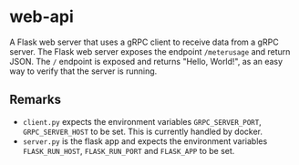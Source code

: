 # web-api

A Flask web server that uses a gRPC client to receive data from a gRPC server. The Flask web server exposes the endpoint `/meterusage` and return JSON. The `/` endpoint is exposed and returns "Hello, World!", as an easy way to verify that the server is running.

## Remarks

- `client.py` expects the environment variables `GRPC_SERVER_PORT`, `GRPC_SERVER_HOST` to be set. This is currently handled by docker.
- `server.py` is the flask app and expects the environment variables `FLASK_RUN_HOST`, `FLASK_RUN_PORT` and `FLASK_APP` to be set.
